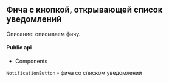## Фича с кнопкой, открывающей список уведомлений

Описание:
описываем фичу.

#### Public api

- Components

`NotificationButton` - фича cо списком уведомлений
